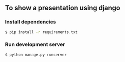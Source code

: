 ## To show a presentation using django

### Install dependencies

```bash
$ pip install -r requirements.txt
```

### Run development server

```bash
$ python manage.py runserver
```
